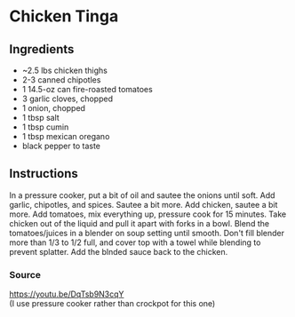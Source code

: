# Chicken Tinga

## Ingredients
- ~2.5 lbs chicken thighs
- 2-3 canned chipotles
- 1 14.5-oz can fire-roasted tomatoes
- 3 garlic cloves, chopped
- 1 onion, chopped
- 1 tbsp salt
- 1 tbsp cumin
- 1 tbsp mexican oregano
- black pepper to taste

## Instructions
In a pressure cooker, put a bit of oil and sautee the onions until soft.
Add garlic, chipotles, and spices. Sautee a bit more.
Add chicken, sautee a bit more.
Add tomatoes, mix everything up, pressure cook for 15 minutes.
Take chicken out of the liquid and pull it apart with forks in a bowl.
Blend the tomatoes/juices in a blender on soup setting until smooth. Don't fill blender more than 1/3 to 1/2 full, and cover top with a towel while blending to prevent splatter.
Add the blnded sauce back to the chicken.

### Source
https://youtu.be/DqTsb9N3cqY  
(I use pressure cooker rather than crockpot for this one)
